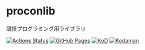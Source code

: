# proconlib
競技プログラミング用ライブラリ

[![Actions Status](https://github.com/KodamaD/proconlib/workflows/verify/badge.svg)](https://github.com/KodamaD/proconlib/actions)
[![GitHub Pages](https://img.shields.io/static/v1?label=GitHub+Pages&message=+&color=brightgreen&logo=github)](https://KodamaD.github.io/proconlib/)
[![KoD](https://img.shields.io/endpoint?url=https%3A%2F%2Fatcoder-badges.now.sh%2Fapi%2Fatcoder%2Fjson%2FKoD)](https://atcoder.jp/users/KoD)
[![Kodaman](https://img.shields.io/endpoint?url=https%3A%2F%2Fatcoder-badges.now.sh%2Fapi%2Fcodeforces%2Fjson%2FKodaman)](https://codeforces.com/profile/Kodaman)
